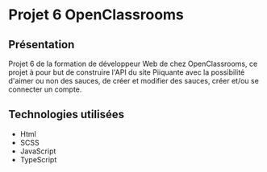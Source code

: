 # Projet 6 OpenClassrooms

## Présentation

Projet 6 de la formation de développeur Web de chez OpenClassrooms, ce projet à pour but de construire l'API du site Piiquante avec la possibilité d'aimer ou non des sauces, de créer et modifier des sauces, créer et/ou se connecter un compte.

## Technologies utilisées

- Html  
- SCSS 
- JavaScript  
- TypeScript
